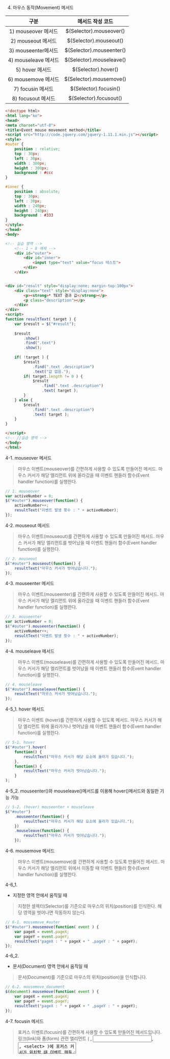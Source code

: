 4. 마우스 동작(Movement) 메서드

|        구분         |        메서드 작성 코드         |
| :---------------: | :----------------------: |
| 1) mouseover 메서드  | $(Selector).mouseover()  |
|  2) mouseout 메서드  |  $(Selector).mouseout()  |
| 3)  mouseenter메서드 | $(Selector).mouseenter() |
| 4) mouseleave 메서드 | $(Selector).mouseleave() |
|   5) hover 메서드    |   $(Selector).hover()    |
| 6) mousemove 메서드  | $(Selector).mousemove()  |
|  7) focusin 메서드   |  $(Selector).focusin()   |
|  8) focusout 메서드  |  $(Selector).focusout()  |



~~~html
<!doctype html>
<html lang="ko">
<head>
<meta charset="utf-8">
<title>Event mouse movement method</title>
<script src="http://code.jquery.com/jquery-1.11.1.min.js"></script>
<style>
#outer {
	position : relative;
	top : 30px;
	left : 30px;
	width : 300px;
	height : 300px;
	background : #ccc
}

#inner {
	position : absolute;
	top : 30px;
	left : 30px;
	width : 240px;
	height : 240px;
	background : #333
}
</style>
</head>
<body>

<!-- 실습 영역 -->	
	<!-- 1 ~ 8 예제 -->
	<div id="outer">
		<div id="inner">
			<input type="text" value="focus 테스트">
		</div>
	</div>


<div id="result" style="display:none; margin-top:100px">
	<div class="text" style="display:none">
		<p><strong>* TEXT 결과 값</strong></p>
		<p class="description"></p>
	</div>
</div>	
<script>
function resultText( target ) {
	var $result = $("#result");
	
	$result
		.show()
		.find(".text")
		.show();
		
	if( !target ) {
		$result
			.find(".text .description")
			.text("값 없음.");
		if( target.length != 0 ) {
			$result
				.find(".text .description")
				.text( target );
		}
	} else {
		$result
			.find(".text .description")
			.text( target );
	}
}

</script>
<!-- //실습 영역 -->
</body>
</html>
~~~





4-1. mouseover 메서드

> 마우스 이벤트(mouseover)를 간편하게 사용할 수 있도록 만들어진 메서드. 마우스 커서가 해당 엘리먼트 위에 올라갔을 때 이벤트 핸들러 함수(Event handler function)를 실행한다.

```javascript
// 1. mouseover
var activeNumber = 0;
$("#outer").mouseover(function() {
	activeNumber++;
	resultText("이벤트 발생 횟수 : " + activeNumber);
});
```

 



4-2. mouseout 메서드

> 마우스 이벤트(mouseout)를 간편하게 사용할 수 있도록 만들어진 메서드. 마우스 커서가 해당 엘리먼트를 벗어났을 때 이벤트 핸들러 함수(Event handler function)를 실행한다.

~~~javascript
// 2. mouseout
$("#outer").mouseout(function() {
	resultText("마우스 커서가 벗어났습니다.");
});
~~~





4-3. mouseenter 메서드

> 마우스 이벤트(mouseenter)를 간편하게 사용할 수 있도록 만들어진 메서드. 마우스 커서가 해당 엘리먼트 위에 올라갔을 때 이벤트 핸들러 함수(Event handler function)를 실행한다.

~~~javascript
// 3. mouseenter
var activeNumber = 0;
$("#outer").mouseenter(function() {
	activeNumber++;
	resultText("이벤트 발생 횟수 : " + activeNumber);
});
~~~





4-4. mouseleave 메서드

> 마우스 이벤트(mouseleave)를 간편하게 사용할 수 있도록 만들어진 메서드. 마우스 커서가 해당 엘리먼트를 벗어났을 때 이벤트 핸들러 함수(Event handler function)를 실행한다.

~~~javascript
// 4. mouseleave
$("#outer").mouseleave(function() {
	resultText("마우스 커서가 벗어났습니다.");
});
~~~



4-5_1. hover 메서드

> 마우스 이벤트 (hover)를 간편하게 사용할 수 있도록 메서드. 마우스 커서가 해당 엘리먼트 위에 올라가거나 벗어났을 때 이벤트 핸들러 함수(Event handler function)를 실행한다.

```javascript
// 5-1. hover
$("#outer").hover(
	function() {
		resultText("마우스 커서가 해당 요소에 올라가 있습니다.");
	},
	function() {
		resultText("마우스 커서가 벗어났습니다.");
	}
);
```





 4-5_2.  mouseenter()와 mouseleave()메서드를 이용해 hover()메서드와 동일한 기능 가능 

~~~javascript
// 5-2. (hover) mouseenter + mouseleave
$("#outer")
	.mouseenter(function() {
		resultText("마우스 커서가 해당 요소에 올라가 있습니다.");
	})
	.mouseleave(function() {
		resultText("마우스 커서가 벗어났습니다.");
	});
~~~





4-6. mousemove 메서드

> 마우스 이벤트(mousemove)를 간편하게 사용할 수 있도록 만들어진 메서드. 마우스 커서가 해당 엘리먼트 위에서 이동할 때 이벤트 핸들러 함수(Event handler function)를 실행한다.



4-6_1.

- 지정한 영역 안에서 움직일 때

> 지정한 셀렉터(Selector)를 기준으로 마우스의 위치(position)를 인식한다. 해당 영역을 벗어나면 작동하지 않는다.

```javascript
// 6-1. mousemove_#outer
$("#outer").mousemove(function( event ) {
	var pageX = event.pageX;
	var pageY = event.pageY;
	resultText("pageX : " + pageX + " ,pageY : " + pageY);
});
```





4-6_2.

- 문서(Document) 영역 안에서 움직일 때

> 문서(Document)를 기준으로 마우스의 위치(position)을 인식합니다.

```javascript
// 6-2. mousemove_document
$(document).mousemove(function( event ) {
	var pageX = event.pageX;
	var pageY = event.pageY;
	resultText("pageX : " + pageX + " ,pageY : " + pageY);
});
```





4-7. focusin 메서드

> 포커스 이벤트(focusin)를 간편하게 사용할 수 있도록 만들어진 메서드입니다. 링크(link)와 폼(form) 관련 엘리먼트 ( <a>, <input>, <textarea>, <select> )에 포커스 커서가 위치할 때 이벤트 핸들러 함수(Event handler function)를 실행한다.

```javascript
// 7. focusin
$("input").focusin(function() {
	resultText("포커스가 표시되어 있습니다.");
});
```



4-8. focusout 메서드

> 포커스 이벤트(focusout)를 간편하게 사용할 수 있도록 만들어진 메서드. 링크(link)와 폼(form) 관련 엘리먼트 (<a>, <input>, <textarea>, <select>)에 포커스 커서가 벗어났을 때 이벤트 핸들러 함수(Event handler function)를 실행한다.

```javascript
// 8. focusout
$("input").focusout(function() {
	resultText("포커스가 빠져나갔습니다.");
});
```





___________________________



5. 브라우저(Browser) 메서드

|      구분       |      메서드 작성 코드       |
| :-----------: | :------------------: |
| 1) resize 메서드 | $(Selector).resize() |
| 2) scroll 메서드 | $(Selector).scroll() |



```html
<!doctype html>
<html lang="ko">
<head>
<meta charset="utf-8">
<title>Event browser method</title>
<script src="http://code.jquery.com/jquery-1.11.1.min.js"></script>
</head>
<body>

<!-- 실습 영역 -->	
	<!-- 2. scroll -->
	<div style="display:block; width:0px; height:2000px"></div>

<div id="result" style="display:none; margin-top:100px">
	<div class="text" style="display:none">
		<p><strong>* TEXT 결과 값</strong></p>
		<p class="description"></p>
	</div>
</div>
<script>
function resultText( target ) {
	var $result = $("#result");
	
	$result
		.show()
		.find(".text")
		.show();
		
	if( !target ) {
		$result
			.find(".text .description")
			.text("값 없음.");
		if( target.length != 0 ) {
			$result
				.find(".text .description")
				.text( target );
		}
	} else {
		$result
			.find(".text .description")
			.text( target );
	}
}


</script>
<!-- //실습 영역 -->
</body>
</html>
```





5-1. resize 메서드

> 브라우저(Browser)의 크기를 조정하는 이벤트 타입.



```javascript
// 1. resize
$(window).resize(function() {
	var width = $(window).width();
	var height = $(window).height();
	resultText('width:' + width + ', height:' + height);
});
```





5-2. scroll 메서드

> 마우스 스크롤(scroll)의 반응에 관련한 이벤트 타입.



```javascript
// 2. scroll
$(document).scroll(function() {
	resultText('scroll 높이값:' + $(document).scrollTop());
});
```





_______________________



6. 키보드(keyboard) 메서드

|       구분        |       메서드 작성 코드        |
| :-------------: | :--------------------: |
| 1) keydown 메서드  | $(Selector).keydown()  |
|  2) keyup 메서드   |  $(Selector).keyup()   |
| 3)keypress 메서드  | $(Selector).keypress() |
| 4) focusin  메서드 | $(Selector).focusin()  |
| 5)focusout 메서드  | $(Selector).focusout() |



6-1. keydown 메서드

> 키보드 이벤트(keydown)를 간편하게 사용할 수 있도록 만들어진 메서드. 키보드의 키를 임의로 눌렀을 때 이벤트 핸들러 함수 (Event handler function)를 실행.



```javascript
// 1. keydown
$(document).keydown(function() {
	resultText("키보드 키를 임의로 누르고 있습니다.");
});
```





6-2. keyup 메서드

> 키보드 이벤트(keyup)를 간편하게 사용할 수 있도록 만든 메서드. 임의의 키보드를 눌렀다가 뗐을 때 이벤트 핸들러 함수 (Event handler function)를 실행.



```javascript
// 2. keyup
$(document).keyup(function() {
	resultText("누르고 있던 키에서 손가락을 뗏습니다.");
});
```





6-3. keypress 메서드

> 키보드 이벤트(keypress)를 간편하게 사용할 수 있도록 만들어진 메서드. 임의의 키보드 키를 눌렀을 때 이벤트 핸들러 함수 (Event handler function)를 실행.

> keypress()와 keydown()메서드는 비슷하지만 다른 결과값을 나타낸다. keydown()은 어떤 키(기능 키를 포함한, 예를 들면 ctrl, shift)가 눌렸는지 알 수 있지만 keypress()에서는 작동하지 않는다. 단, keypress()메서드는 텍스트의 대소문자를 명확히 가리기 때문에 주의해야 한다. 따라서 이러한 요건이 충족되어야 하는 상황에서는 keypress()메서드를 사용해야 한다.



```javascript
// 2. keypress
$(document).keypress(function() {
	resultText("키보드 키를 임의로 누르고 있습니다.");
});
```





6-4. focusin, focusout 메서드

> focusin() 메서드와 focusout()메서드는 키보드(keyboard) 이벤트인 동시에 마우스(mouse) 이벤트이고, 폼(form)에 관련한 중복적인 요소를 가지고 있는 특별한 이벤트이다. 그래서 실무에서 이를 구현할 때 이 점을 고려해야 한다.



```javascript
// 3. focusin & focusout
$("input").focusin(function() {
	resultText("포커스가 해당 요소에 표시되어 있습니다.");
}).focusout(function() {
	resultText("포커스가 빠져나갔습니다.");
});
```





-------------------------



7. 폼(form) 메서드



|      구분       |      메서드 작성 코드       |
| :-----------: | :------------------: |
| 1) focus 메서드  | $(Selector).focus()  |
|  2) blur 메서드  |  $(Selector).blur()  |
| 3) change 메서드 | $(Selector).change() |
| 4) select 메서드 | $(Selector).select() |
| 5) submit 메서드 | $(Selector).submit() |





```html
<!doctype html>
<html lang="ko">
<head>
<meta charset="utf-8">
<title>Event form method</title>
<script src="http://code.jquery.com/jquery-1.11.1.min.js"></script>
</head>
<body>

<!-- 실습 영역 -->	
	<form action="#" method="get">
		<a href="javascript:;">링크</a>
		<input type="text">
		<button type="button" id="add_focus">포커싱 하기</button>
		<button type="button" id="remove_focus">포커싱 빼기</button>
		<textarea cols="20" rows="10"></textarea>
		<select>
			<option value="사과">사과</option>
			<option value="배" selected>배</option>
			<option value="멜론">멜론</option>
		</select>
		<button type="submit" id="submit">폼 전송</button>
	</form>

<div id="result" style="display:none; margin-top:100px">
	<!-- Result : Text -->
	<div class="text" style="display:none">
		<p><strong>* TEXT 결과 값</strong></p>
		<p class="description" style="background:#eee"></p>
	</div>

	<!-- Result : Value -->
	<div class="value" style="display:none">
		<p><strong>* Value 결과 값</strong></p>
		<p class="description" style="background:#eee"></p>
	</div>
</div>
<script>

// 결과 확인이 필요한 부분만 해당 주석을 풀어주세요.

function resultText( target ) {
	var $result = $("#result");
	
	$result
		.show()
		.find(".text")
		.show();
		
	if( !target ) {
		$result
			.find(".text .description")
			.text("값 없음.");
		if( target.length != 0 ) {
			$result
				.find(".text .description")
				.text( target );
		}
	} else {
		$result
			.find(".text .description")
			.text( target );
	}
}

// Result : Value
function resultValue( target ) {
	var $result = $("#result");
	
	$result
		.show()
		.find(".value")
		.show();
		
	if( !target ) {
		$result
			.find(".value .description")
			.text("값 없음.");
		if( target.length != 0 ) {
			$result
				.find(".value .description")
				.text( target );
		}
	} else {
		$result
			.find(".value .description")
			.text( target );
	}
}

</script>
<!-- //실습 영역 -->
</body>
</html>
```



7-1_1. focus 메서드

> 링크(link)와 폼(form) 관련 엘리먼트( <a>, <input>, <textarea>, <select> )에 포커스를 위치한다.



```javascript
// 1-1. 강제 focus
$("#add_focus").click(function() {
	$("input").focus();
	resultText("포커스를 강제로 넣습니다.");
});
```



7-1_2.

 또는 포커스가 위치했을 때 이를 인식해 이벤트 핸들러 함수(Event handler function)를 실행한다.

```javascript
// 1-2. focus
$("a, input, textarea, select").focus(function() {
	resultText("포커스가 표시되어 있습니다.");
});
```





7-2_1. blur 메서드

> 링크(link)와 폼(form) 관련 엘리먼트( <a>, <input>, <textarea>, <select> )에 포커스를 빠져나가게 한다.



```javascript
// 2-1. 강제 blur
$("#remove_focus").click(function() {
	$("input").blur();
	resultText("포커스를 강제로 빠지게 합니다.");
});
```



7-2_2. 

 또는 포커스가 빠져나갔을 때 이를 인식해 이벤트 핸들러 함수(Event handler function)를 실행한다.

```javascript
// 2-2. blur
$("a, input, textarea, select").blur(function() {
	resultText("포커스가 빠져나갔습니다.");
});
```





7-3. change 메서드

> <select>, <input type="text">, <textarea> 의 값이 변경됐을 때 이를 감지하는 메서드.



```javascript
// 3. change
$("select").change(function() {
	resultValue( "바뀐 값 : " + $("select option:selected").val() );
});
```



7-4. select 메서드

> <input type="text">, <textarea> 의 값을 선택했을 때 이를 감지하는 메서드. 값을 선택한다는 의미는 입력한 텍스트를 마우스로 쭉 끌어 일부나 전체를 그룹화 한다는 것인데 평소에 우리가 글을 붙여 넣거나 잘라 내기 전 즉, 작성한 글을 편집할 때 단어나 문장을 선택하는 것과 같다.



~~~javascript
// 4. select
$("input, textarea").select(function() {
	resultText("텍스트가 선택(selected)되었습니다.");
});
~~~



7-5. submit 메서드

> 폼(form) 작성을 마치고 보내려 할 때 이를 감지하는 메서드. <input type="submit">, <button type="submit" /> 일 때나 <form>엘리먼트에 포커스가 들어간 상태에서 엔터 키를 눌렀을 때 이벤트가 작동합니다.



```javascript
// 5. submit
$("#submit").click(function() {
	resultText("폼 내용을 전송했습니다.");
});
```

